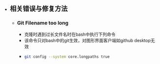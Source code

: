 - ## 相关错误与修复方法
	- ### Git Filename too long
		- 克隆时遇到过长文件名时在bash中执行下列命令
		- 该命令只对bash中的git生效，对图形界面客户端如github desktop无效
		- ```bash
		  git config --system core.longpaths true
		  ```